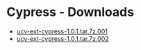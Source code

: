 
# Cypress - Downloads

- [ucv-ext-cypress-1.0.1.tar.7z.001](https://raw.githubusercontent.com/UrbanCode/IBM-UCV-PLUGINS/main/files/ucv-ext-cypress/ucv-ext-cypress%3A1.0.1.tar.7z.001)
- [ucv-ext-cypress-1.0.1.tar.7z.002](https://raw.githubusercontent.com/UrbanCode/IBM-UCV-PLUGINS/main/files/ucv-ext-cypress/ucv-ext-cypress%3A1.0.1.tar.7z.002)
